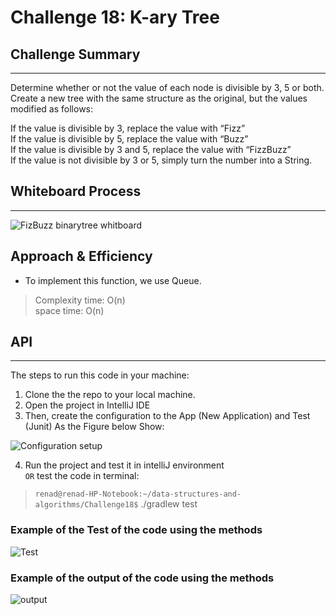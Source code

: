 # Challenge 18: K-ary Tree

## Challenge Summary

---

Determine whether or not the value of each node is divisible by 3, 5 or both. Create a new tree with the same structure as the original, but the values modified as follows:

If the value is divisible by 3, replace the value with “Fizz”  
If the value is divisible by 5, replace the value with “Buzz”  
If the value is divisible by 3 and 5, replace the value with “FizzBuzz”  
If the value is not divisible by 3 or 5, simply turn the number into a String.

## Whiteboard Process

---

![FizBuzz binarytree whitboard](https://i.ibb.co/g9hBg9y/Screenshot-from-2022-04-05-22-04-39.png)

## Approach & Efficiency

- To implement this function, we use Queue.

> Complexity time: O(n)  
> space time: O(n)

## API

---
<!-- Show how to run your code, and examples of it in action -->

The steps to run this code in your machine:  

1. Clone the the repo to your local machine.  
2. Open the project in IntelliJ IDE
3. Then, create the configuration to the App (New Application) and Test (Junit) As the Figure below Show:

![Configuration setup](https://i.ibb.co/cJ6kNWs/Screenshot-from-2022-03-06-14-59-53.png)

4. Run the project and test it in intelliJ environment  
 `OR`
test the code in terminal:

> `renad@renad-HP-Notebook:~/data-structures-and-algorithms/Challenge18$` ./gradlew test  

### Example of the Test of the code using the methods

![Test](https://i.ibb.co/gyYZ12C/Screenshot-from-2022-04-05-22-15-17.png)

### Example of the output of the code using the methods

![output](https://i.ibb.co/x1MNnHv/Screenshot-from-2022-04-05-22-16-14.png)